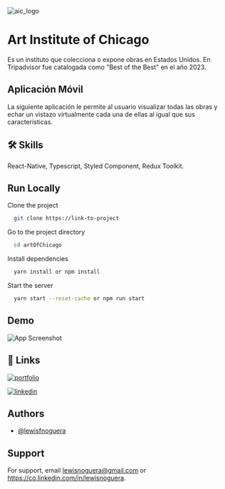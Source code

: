 ![aic_logo](https://github.com/LewisFNoguera/artChicago/assets/5133563/e9398acb-8b14-4e15-9328-1c42c204079d)

# Art Institute of Chicago

Es un instituto que colecciona o expone obras en Estados Unidos. En Tripadvisor fue catalogada como "Best of the Best" en el año 2023.



## Aplicación Móvil


La siguiente aplicación le permite al usuario visualizar todas las obras y echar un vistazo virtualmente cada una de ellas al igual que sus características.


## 🛠 Skills
React-Native, Typescript, Styled Component, Redux Toolkit.


## Run Locally

Clone the project

```bash
  git clone https://link-to-project
```

Go to the project directory

```bash
  cd artOfChicago
```

Install dependencies

```bash
  yarn install or npm install
```

Start the server

```bash
  yarn start --reset-cache or npm run start
```


## Demo

![App Screenshot](https://via.placeholder.com/468x300?text=App+Screenshot+Here)


## 🔗 Links
[![portfolio](https://img.shields.io/badge/my_portfolio-000?style=for-the-badge&logo=ko-fi&logoColor=white)](https://lewisnoguera.dev/)

[![linkedin](https://img.shields.io/badge/linkedin-0A66C2?style=for-the-badge&logo=linkedin&logoColor=white)](https://co.linkedin.com/in/lewisnoguera)



## Authors

- [@lewisfnoguera](https://www.github.com/lewisfnoguera)


## Support

For support, email lewisnoguera@gmail.com or https://co.linkedin.com/in/lewisnoguera.

